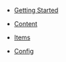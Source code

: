 - [Getting Started](/#autoworks-player)

- [Content](content.md)

- [Items](items.md)

- [Config](config.md)
